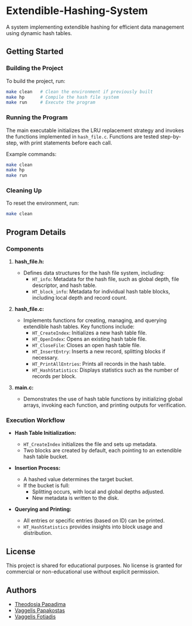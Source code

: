 # Extendible-Hashing-System

A system implementing extendible hashing for efficient data management using dynamic hash tables.

## Getting Started

### Building the Project
To build the project, run:
```bash
make clean   # Clean the environment if previously built
make hp      # Compile the hash file system
make run     # Execute the program
```

### Running the Program
The main executable initializes the LRU replacement strategy and invokes the functions implemented in `hash_file.c`. Functions are tested step-by-step, with print statements before each call.

Example commands:
```bash
make clean
make hp
make run
```

### Cleaning Up
To reset the environment, run:
```bash
make clean
```

## Program Details

### Components
1. **hash_file.h:**
   - Defines data structures for the hash file system, including:
     - `HT_info`: Metadata for the hash file, such as global depth, file descriptor, and hash table.
     - `HT_block_info`: Metadata for individual hash table blocks, including local depth and record count.

2. **hash_file.c:**
   - Implements functions for creating, managing, and querying extendible hash tables. Key functions include:
     - `HT_CreateIndex`: Initializes a new hash table file.
     - `HT_OpenIndex`: Opens an existing hash table file.
     - `HT_CloseFile`: Closes an open hash table file.
     - `HT_InsertEntry`: Inserts a new record, splitting blocks if necessary.
     - `HT_PrintAllEntries`: Prints all records in the hash table.
     - `HT_HashStatistics`: Displays statistics such as the number of records per block.

3. **main.c:**
   - Demonstrates the use of hash table functions by initializing global arrays, invoking each function, and printing outputs for verification.

### Execution Workflow
- **Hash Table Initialization:**
  - `HT_CreateIndex` initializes the file and sets up metadata.
  - Two blocks are created by default, each pointing to an extendible hash table bucket.

- **Insertion Process:**
  - A hashed value determines the target bucket.
  - If the bucket is full:
    - Splitting occurs, with local and global depths adjusted.
    - New metadata is written to the disk.

- **Querying and Printing:**
  - All entries or specific entries (based on ID) can be printed.
  - `HT_HashStatistics` provides insights into block usage and distribution.


## License
This project is shared for educational purposes. No license is granted for commercial or non-educational use without explicit permission.

## Authors
- [Theodosia Papadima](https://github.com/sulpap)
- [Vaggelis Papakostas](https://github.com/VaggelisPapako)
- [Vaggelis Fotiadis](https://github.com/VaggelisFtd)
